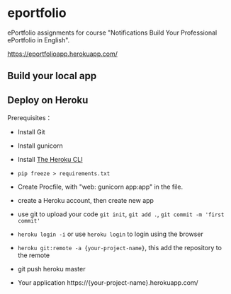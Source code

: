# eportfolio
ePortfolio assignments for course "Notifications Build Your Professional ePortfolio in English".

https://eportfolioapp.herokuapp.com/

## Build your local app

## Deploy on Heroku

Prerequisites：
- Install Git
- Install gunicorn
- Install [The Heroku CLI](https://devcenter.heroku.com/articles/heroku-cli)

- `pip freeze > requirements.txt`
- Create Procfile, with "web: gunicorn app:app" in the file.
- create a Heroku account, then create new app
- use git to upload your code `git init`, `git add .`, `git commit -m 'first commit'`
- `heroku login -i` or use `heroku login` to login using the browser
- `heroku git:remote -a {your-project-name}`, this add the repository to the remote
- git push heroku master
- Your application https://{your-project-name}.herokuapp.com/
